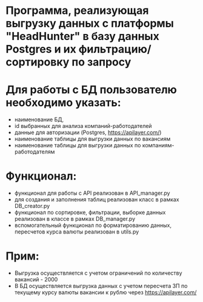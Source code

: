 # Программа, реализующая выгрузку данных с платформы "HeadHunter" в базу данных Postgres и их фильтрацию/сортировку по запросу



# Для работы с БД пользователю необходимо указать:
* наименование БД,
* id выбранных для анализа компаний-работодателей
* данные для авторизации (Postgres, https://apilayer.com/) 
* наименование таблицы для выгрузки данных по вакансиям 
* наименование таблицы для выгрузки данных по компаниям-работодателям 


# Функционал:

* функционал для работы с API реализован в API_manager.py
* для создания и заполнения таблиц реализован класс в рамках DB_creator.py
* функционал по сортировке, фильтрации, выборке данных реализован в классе в рамках DB_manager.py
* вспомогательный функционал по форматированию данных, пересчетов курса валюты реализован в utils.py

# Прим:
* Выгрузка осуществляется с учетом ограничений по количеству вакансий - 2000
* В БД осуществляется выгрузка данных с учетом пересчета ЗП по текущему курсу валюты вакансии к рублю через https://apilayer.com/
